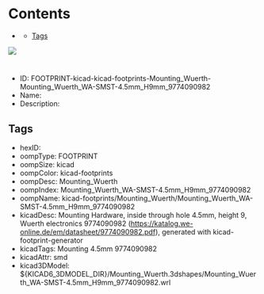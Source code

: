



Contents
========

* [](#)
	* [Tags](#tags)
  
![][im]
# 

- ID: FOOTPRINT-kicad-kicad-footprints-Mounting_Wuerth-Mounting_Wuerth_WA-SMST-4.5mm_H9mm_9774090982
- Name: 
- Description: 

## Tags

- hexID: 
- oompType: FOOTPRINT
- oompSize: kicad
- oompColor: kicad-footprints
- oompDesc: Mounting_Wuerth
- oompIndex: Mounting_Wuerth_WA-SMST-4.5mm_H9mm_9774090982
- oompName: kicad-footprints/Mounting_Wuerth/Mounting_Wuerth_WA-SMST-4.5mm_H9mm_9774090982
- kicadDesc: Mounting Hardware, inside through hole 4.5mm, height 9, Wuerth electronics 9774090982 (https://katalog.we-online.de/em/datasheet/9774090982.pdf), generated with kicad-footprint-generator
- kicadTags: Mounting 4.5mm 9774090982
- kicadAttr: smd
- kicad3DModel: ${KICAD6_3DMODEL_DIR}/Mounting_Wuerth.3dshapes/Mounting_Wuerth_WA-SMST-4.5mm_H9mm_9774090982.wrl



[im]: image.png
